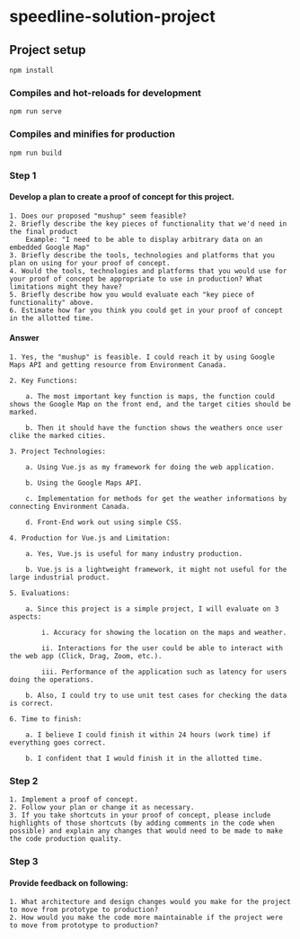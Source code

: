 # speedline-solution-project

## Project setup
```
npm install
```

### Compiles and hot-reloads for development
```
npm run serve
```

### Compiles and minifies for production
```
npm run build
```

### Step 1

#### Develop a plan to create a proof of concept for this project.
    1. Does our proposed "mushup" seem feasible?
    2. Briefly describe the key pieces of functionality that we'd need in the final product
        Example: "I need to be able to display arbitrary data on an embedded Google Map"
    3. Briefly describe the tools, technologies and platforms that you plan on using for your proof of concept.
    4. Would the tools, technologies and platforms that you would use for your proof of concept be appropriate to use in production? What limitations might they have?
    5. Briefly describe how you would evaluate each "key piece of functionality" above.
    6. Estimate how far you think you could get in your proof of concept in the allotted time.
    
#### Answer

    1. Yes, the "mushup" is feasible. I could reach it by using Google Maps API and getting resource from Environment Canada. 
    
    2. Key Functions:
    
        a. The most important key function is maps, the function could shows the Google Map on the front end, and the target cities should be marked.
        
        b. Then it should have the function shows the weathers once user clike the marked cities.
    
    3. Project Technologies: 
    
        a. Using Vue.js as my framework for doing the web application. 
        
        b. Using the Google Maps API. 
        
        c. Implementation for methods for get the weather informations by connecting Environment Canada.
        
        d. Front-End work out using simple CSS.
        
    4. Production for Vue.js and Limitation: 
    
        a. Yes, Vue.js is useful for many industry production.
        
        b. Vue.js is a lightweight framework, it might not useful for the large industrial product. 
        
    5. Evaluations: 
    
        a. Since this project is a simple project, I will evaluate on 3 aspects: 
        
            i. Accuracy for showing the location on the maps and weather. 
            
            ii. Interactions for the user could be able to interact with the web app (Click, Drag, Zoom, etc.).
            
            iii. Performance of the application such as latency for users doing the operations.
            
        b. Also, I could try to use unit test cases for checking the data is correct. 
        
    6. Time to finish: 
    
        a. I believe I could finish it within 24 hours (work time) if everything goes correct.
        
        b. I confident that I would finish it in the allotted time.    

### Step 2

    1. Implement a proof of concept. 
    2. Follow your plan or change it as necessary. 
    3. If you take shortcuts in your proof of concept, please include highlights of those shortcuts (by adding comments in the code when possible) and explain any changes that would need to be made to make the code production quality.

### Step 3

#### Provide feedback on following:
    1. What architecture and design changes would you make for the project to move from prototype to production? 
    2. How would you make the code more maintainable if the project were to move from prototype to production?


